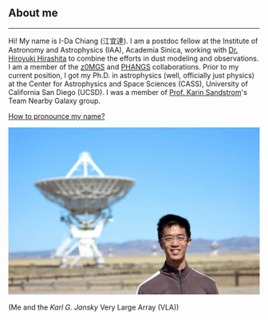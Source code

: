 ## About me

<hr>

Hi! My name is I-Da Chiang (江宜達). I am a postdoc fellow at the Institute of Astronomy and Astrophysics (IAA), Academia Sinica, working with <a href="https://www.asiaa.sinica.edu.tw/people/cv.php?i=hirashita" target="_blank">Dr. Hiroyuki Hirashita</a> to combine the efforts in dust modeling and observations. I am a member of the <a href="https://ui.adsabs.harvard.edu/abs/2019ApJS..244...24L/abstract" target="_blank">z0MGS</a> and <a href="https://sites.google.com/view/phangs/home" target="_blank">PHANGS</a> collaborations. Prior to my current position, I got my Ph.D. in astrophysics (well, officially just physics) at the Center for Astrophysics and Space Sciences (CASS), University of California San Diego (UCSD). I was a member of <a href="http://karinsandstrom.github.io/" target="_blank">Prof. Karin Sandstrom</a>'s Team Nearby Galaxy group.

<a href="https://www.name-coach.com/i-da-chiang" target="_blank">How to pronounce my name?</a>

![Me_and_VLA](fig/photo_vla.jpg)

(Me and the *Karl G. Jansky* Very Large Array (VLA))
